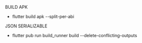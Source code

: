 BUILD APK

- flutter build apk --split-per-abi

JSON SERIALIZABLE

- flutter pub run build_runner build --delete-conflicting-outputs
